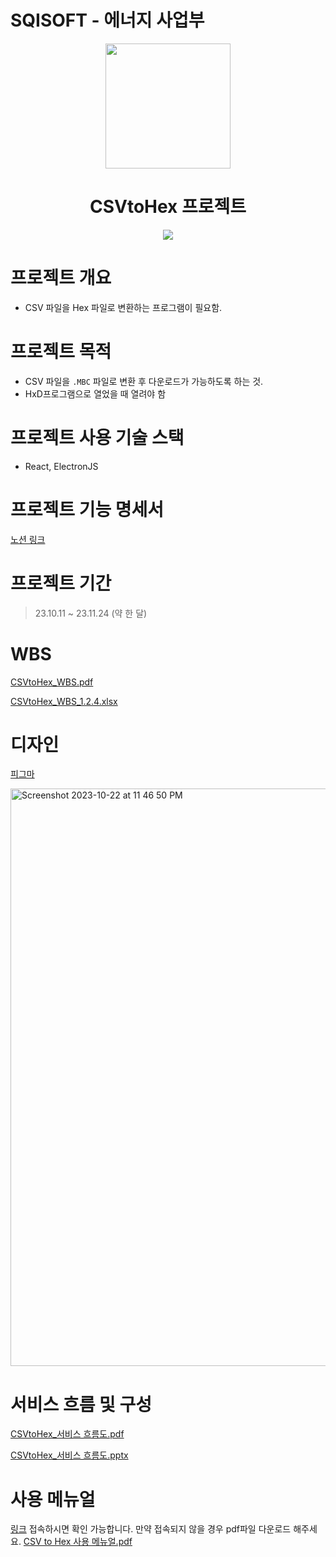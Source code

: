 # SQISOFT - 에너지 사업부

<div align="center">
<img width="200px;" src="https://github.com/azure-553/CSVtoHex/assets/80371353/4e941101-3608-4c54-9407-141a60eceb08"/>

  <h1 align="middle">CSVtoHex 프로젝트</h1>
   <img src="https://img.shields.io/badge/node-18.17.1-339933?logo=node.js">
</div>

# 프로젝트 개요

- CSV 파일을 Hex 파일로 변환하는 프로그램이 필요함.

# 프로젝트 목적

- CSV 파일을 `.MBC` 파일로 변환 후 다운로드가 가능하도록 하는 것.
- HxD프로그램으로 열었을 때 열려야 함

# 프로젝트 사용 기술 스택

- React, ElectronJS


# 프로젝트 기능 명세서

[노션 링크](https://www.notion.so/csv-to-hex-mijinsim/0c742073f0c44252b62982cfeed79a73?v=b5086b55fe814bfd9bd509c02da51242)

# 프로젝트 기간

> 23.10.11 ~ 23.11.24 (약 한 달)

# WBS

[CSVtoHex_WBS.pdf](CSVtoHex%20%E1%84%91%E1%85%B3%E1%84%85%E1%85%A9%E1%84%8C%E1%85%A6%E1%86%A8%E1%84%90%E1%85%B3%20%E1%84%80%E1%85%B5%E1%84%92%E1%85%AC%E1%86%A8%E1%84%89%E1%85%A5%20e3a4f64d097449d5b24a27715aa75d20/CSVtoHex_WBS.pdf)

[CSVtoHex_WBS_1.2.4.xlsx](CSVtoHex%20%E1%84%91%E1%85%B3%E1%84%85%E1%85%A9%E1%84%8C%E1%85%A6%E1%86%A8%E1%84%90%E1%85%B3%20%E1%84%80%E1%85%B5%E1%84%92%E1%85%AC%E1%86%A8%E1%84%89%E1%85%A5%20e3a4f64d097449d5b24a27715aa75d20/CSVtoHex_WBS_1.2.4.xlsx)

# 디자인

[피그마](https://www.figma.com/file/EOrqJFr9uZLpMQGDjsSfwx/CSVtoHex?type=design&node-id=2%3A2&mode=design&t=Pqz4D2yjAICSxnK4-1)

<img width="924" alt="Screenshot 2023-10-22 at 11 46 50 PM" src="https://github.com/azure-553/CSVtoHex/assets/80371353/13b5fd61-f599-4cd1-acf3-bffa72fa488b">

# 서비스 흐름 및 구성

[CSVtoHex_서비스 흐름도.pdf](CSVtoHex%20%E1%84%91%E1%85%B3%E1%84%85%E1%85%A9%E1%84%8C%E1%85%A6%E1%86%A8%E1%84%90%E1%85%B3%20%E1%84%80%E1%85%B5%E1%84%92%E1%85%AC%E1%86%A8%E1%84%89%E1%85%A5%20e3a4f64d097449d5b24a27715aa75d20/CSVtoHex_%25EC%2584%259C%25EB%25B9%2584%25EC%258A%25A4_%25ED%259D%2590%25EB%25A6%2584%25EB%258F%2584.pdf)

[CSVtoHex_서비스 흐름도.pptx](CSVtoHex%20%E1%84%91%E1%85%B3%E1%84%85%E1%85%A9%E1%84%8C%E1%85%A6%E1%86%A8%E1%84%90%E1%85%B3%20%E1%84%80%E1%85%B5%E1%84%92%E1%85%AC%E1%86%A8%E1%84%89%E1%85%A5%20e3a4f64d097449d5b24a27715aa75d20/CSVtoHex_%25EC%2584%259C%25EB%25B9%2584%25EC%258A%25A4_%25ED%259D%2590%25EB%25A6%2584%25EB%258F%2584.pptx)

# 사용 메뉴얼
[링크](https://csv-to-hex-mijinsim.notion.site/CSV-to-Hex-87a60fe38dd34480b7efe7d5786384a2) 접속하시면 확인 가능합니다. 
만약 접속되지 않을 경우 pdf파일 다운로드 해주세요. 
[CSV to Hex 사용 메뉴얼.pdf](https://github.com/azure-553/CSVtoHex/files/13759667/CSV.to.Hex.pdf)

